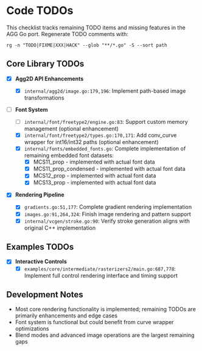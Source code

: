# Code TODOs

This checklist tracks remaining TODO items and missing features in the AGG Go port. Regenerate TODO comments with:

`rg -n "TODO|FIXME|XXX|HACK" --glob "**/*.go" -S --sort path`

## Core Library TODOs

- [x] **Agg2D API Enhancements**

  - [x] `internal/agg2d/image.go:179,196`: Implement path-based image transformations

- [ ] **Font System**

  - [ ] `internal/font/freetype2/engine.go:83`: Support custom memory management (optional enhancement)
  - [x] `internal/font/freetype2/types.go:170,171`: Add conv_curve wrapper for int16/int32 paths (optional enhancement)
  - [x] `internal/fonts/embedded_fonts.go`: Complete implementation of remaining embedded font datasets:
    - [x] MCS11_prop - implemented with actual font data
    - [x] MCS11_prop_condensed - implemented with actual font data
    - [x] MCS12_prop - implemented with actual font data
    - [x] MCS13_prop - implemented with actual font data

- [x] **Rendering Pipeline**
  - [x] `gradients.go:51,177`: Complete gradient rendering implementation
  - [x] `images.go:91,264,324`: Finish image rendering and pattern support
  - [x] `internal/vcgen/stroke.go:90`: Verify stroke generation aligns with original C++ implementation

## Examples TODOs

- [x] **Interactive Controls**
  - [x] `examples/core/intermediate/rasterizers2/main.go:687,778`: Implement full control rendering interface and timing support

## Development Notes

- Most core rendering functionality is implemented; remaining TODOs are primarily enhancements and edge cases
- Font system is functional but could benefit from curve wrapper optimizations
- Blend modes and advanced image operations are the largest remaining gaps
